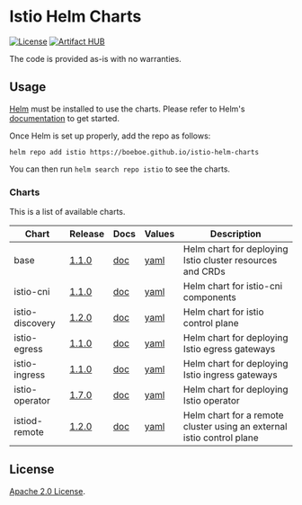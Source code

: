 # Istio Helm Charts

[![License](https://img.shields.io/badge/License-Apache%202.0-blue.svg)](https://opensource.org/licenses/Apache-2.0)
[![Artifact HUB](https://img.shields.io/endpoint?url=https://artifacthub.io/badge/repository/helm)](https://artifacthub.io/packages/search?repo=helm)

The code is provided as-is with no warranties.

## Usage

[Helm](https://helm.sh) must be installed to use the charts.
Please refer to Helm's [documentation](https://helm.sh/docs/) to get started.

Once Helm is set up properly, add the repo as follows:

```console
helm repo add istio https://boeboe.github.io/istio-helm-charts
```

You can then run `helm search repo istio` to see the charts.

### Charts

This is a list of available charts.

|Chart|Release|Docs|Values|Description|
|-----|-------|----|------|-----------|
|base|[1.1.0](https://github.com/boeboe/istio-helm-charts/releases/tag/base-1.1.0)|[doc](charts/istio/base/NOTES.txt)|[yaml](charts/istio/base/values.yaml)|Helm chart for deploying Istio cluster resources and CRDs|
|istio-cni|[1.1.0](https://github.com/boeboe/istio-helm-charts/releases/tag/istio-cni-1.1.0)|[doc](charts/istio/istio-cni/NOTES.txt)|[yaml](charts/istio/istio-cni/values.yaml)|Helm chart for istio-cni components|
|istio-discovery|[1.2.0](https://github.com/boeboe/istio-helm-charts/releases/tag/istio-discovery-1.2.0)|[doc](charts/istio/istio-control/istio-discovery/NOTES.txt)|[yaml](charts/istio/istio-control/istio-discovery/values.yaml)|Helm chart for istio control plane|
|istio-egress|[1.1.0](https://github.com/boeboe/istio-helm-charts/releases/tag/istio-egress-1.1.0)|[doc](charts/istio/gateways/istio-egress/NOTES.txt)|[yaml](charts/istio//gateways/istio-egress/values.yaml)|Helm chart for deploying Istio egress gateways|
|istio-ingress|[1.1.0](https://github.com/boeboe/istio-helm-charts/releases/tag/istio-ingress-1.1.0)|[doc](charts/istio/gateways/istio-ingress/NOTES.txt)|[yaml](charts/istio//gateways/istio-ingress/values.yaml)|Helm chart for deploying Istio ingress gateways|
|istio-operator|[1.7.0](https://github.com/boeboe/istio-helm-charts/releases/tag/istio-operator-1.7.0)|[doc](charts/istio/istio-operator/NOTES.txt)|[yaml](charts/istio/istio-operator/values.yaml)|Helm chart for deploying Istio operator|
|istiod-remote|[1.2.0](https://github.com/boeboe/istio-helm-charts/releases/tag/istiod-remote-1.2.0)|[doc](charts/istio/istiod-remote/NOTES.txt)|[yaml](charts/istio/istiod-remote/values.yaml)|Helm chart for a remote cluster using an external istio control plane|

## License

<!-- Keep full URL links to repo files because this README syncs from main to gh-pages.  -->
[Apache 2.0 License](https://github.com/boeboe/istio-helm-charts/blob/main/LICENSE).